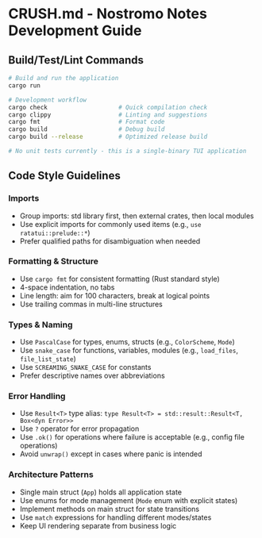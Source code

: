 # CRUSH.md - Nostromo Notes Development Guide

## Build/Test/Lint Commands
```bash
# Build and run the application
cargo run

# Development workflow
cargo check                    # Quick compilation check
cargo clippy                   # Linting and suggestions
cargo fmt                      # Format code
cargo build                    # Debug build
cargo build --release          # Optimized release build

# No unit tests currently - this is a single-binary TUI application
```

## Code Style Guidelines

### Imports
- Group imports: std library first, then external crates, then local modules
- Use explicit imports for commonly used items (e.g., `use ratatui::prelude::*`)
- Prefer qualified paths for disambiguation when needed

### Formatting & Structure
- Use `cargo fmt` for consistent formatting (Rust standard style)
- 4-space indentation, no tabs
- Line length: aim for 100 characters, break at logical points
- Use trailing commas in multi-line structures

### Types & Naming
- Use `PascalCase` for types, enums, structs (e.g., `ColorScheme`, `Mode`)
- Use `snake_case` for functions, variables, modules (e.g., `load_files`, `file_list_state`)
- Use `SCREAMING_SNAKE_CASE` for constants
- Prefer descriptive names over abbreviations

### Error Handling
- Use `Result<T>` type alias: `type Result<T> = std::result::Result<T, Box<dyn Error>>`
- Use `?` operator for error propagation
- Use `.ok()` for operations where failure is acceptable (e.g., config file operations)
- Avoid `unwrap()` except in cases where panic is intended

### Architecture Patterns
- Single main struct (`App`) holds all application state
- Use enums for mode management (`Mode` enum with explicit states)
- Implement methods on main struct for state transitions
- Use `match` expressions for handling different modes/states
- Keep UI rendering separate from business logic